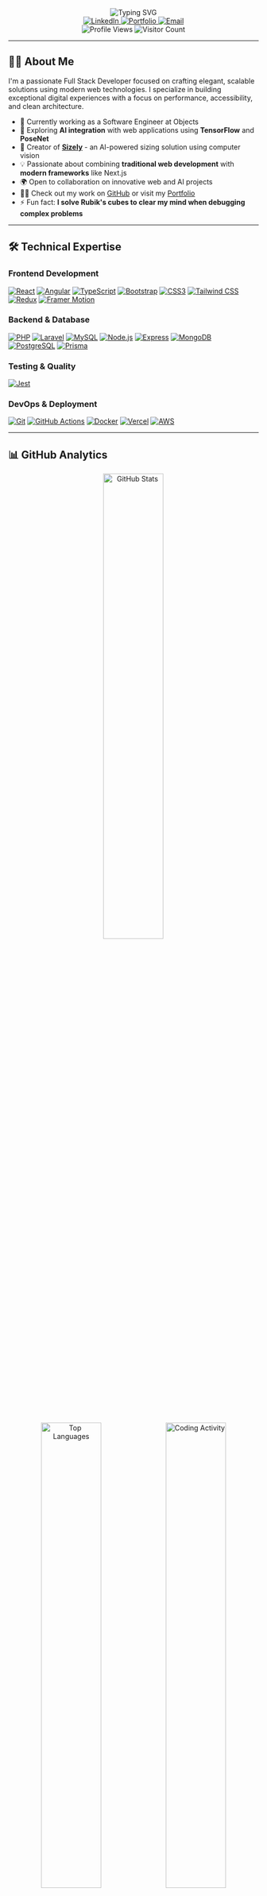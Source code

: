 <div align="center">
  <img src="https://readme-typing-svg.demolab.com?font=Montserrat&weight=600&size=36&duration=3000&pause=1000&color=00796b&center=true&vCenter=true&width=940&lines=Hi+there%2C+I'm+Engy+Ahmed+%F0%9F%91%8B;Full+Stack+Developer+%26+Architect;Problem+Solver+%26+Innovation+Driver;Open+Source+Enthusiast" alt="Typing SVG" />
</div>

<div align="center">
  <a href="https://www.linkedin.com/in/engy-ahmed-4109751b7/" target="_blank">
    <img src="https://img.shields.io/badge/-LinkedIn-0077B5?style=for-the-badge&logo=linkedin&logoColor=white" alt="LinkedIn"/>
  </a>
  <a href="https://engyahmed.netlify.app/" target="_blank">
    <img src="https://img.shields.io/badge/Portfolio-00C7B7?style=for-the-badge&logo=netlify&logoColor=white" alt="Portfolio"/>
  </a>
  <a href="mailto:engya306@gmail.com" target="_blank">
    <img src="https://img.shields.io/badge/Email-D14836?style=for-the-badge&logo=gmail&logoColor=white" alt="Email"/>
  </a>
</div>

<div align="center">
  <img src="https://komarev.com/ghpvc/?username=engyahmed7&label=Profile%20Views&color=00796b&style=flat" alt="Profile Views" /> 
  <img src="https://visitor-badge.laobi.icu/badge?page_id=engyahmed7.engyahmed7&color=00796b" alt="Visitor Count" />
</div>

---

## 👩‍💻 About Me

I'm a passionate Full Stack Developer focused on crafting elegant, scalable solutions using modern web technologies. I specialize in building exceptional digital experiences with a focus on performance, accessibility, and clean architecture.

- 🔭 Currently working as a Software Engineer at Objects
- 🌱 Exploring **AI integration** with web applications using **TensorFlow** and **PoseNet**
- 🚀 Creator of **[Sizely](https://github.com/engyahmed7/sizely-app)** - an AI-powered sizing solution using computer vision
- 💡 Passionate about combining **traditional web development** with **modern frameworks** like Next.js
- 🌍 Open to collaboration on innovative web and AI projects
- 👨‍💻 Check out my work on [GitHub](https://github.com/engyahmed7?tab=repositories) or visit my [Portfolio](https://engyahmed.netlify.app/)
- ⚡ Fun fact: **I solve Rubik's cubes to clear my mind when debugging complex problems**

---

## 🛠️ Technical Expertise

### **Frontend Development**  
[![React](https://img.shields.io/badge/React-20232A?style=for-the-badge&logo=react&logoColor=61DAFB)](https://react.dev/) [![Angular](https://img.shields.io/badge/Angular-DD0031?style=for-the-badge&logo=angular&logoColor=white)](https://angular.io/) [![TypeScript](https://img.shields.io/badge/TypeScript-007ACC?style=for-the-badge&logo=typescript&logoColor=white)](https://www.typescriptlang.org/) [![Bootstrap](https://img.shields.io/badge/Bootstrap-7952B3?style=for-the-badge&logo=bootstrap&logoColor=white)](https://getbootstrap.com/) [![CSS3](https://img.shields.io/badge/CSS3-1572B6?style=for-the-badge&logo=css3&logoColor=white)](https://developer.mozilla.org/en-US/docs/Web/CSS) [![Tailwind CSS](https://img.shields.io/badge/Tailwind_CSS-38B2AC?style=for-the-badge&logo=tailwind-css&logoColor=white)](https://tailwindcss.com/) [![Redux](https://img.shields.io/badge/Redux-593D88?style=for-the-badge&logo=redux&logoColor=white)](https://redux.js.org/) [![Framer Motion](https://img.shields.io/badge/Framer_Motion-0055FF?style=for-the-badge&logo=framer&logoColor=white)](https://www.framer.com/motion/)  

### **Backend & Database**  
[![PHP](https://img.shields.io/badge/PHP-777BB4?style=for-the-badge&logo=php&logoColor=white)](https://www.php.net/) [![Laravel](https://img.shields.io/badge/Laravel-FF2D20?style=for-the-badge&logo=laravel&logoColor=white)](https://laravel.com/) [![MySQL](https://img.shields.io/badge/MySQL-4479A1?style=for-the-badge&logo=mysql&logoColor=white)](https://www.mysql.com/) [![Node.js](https://img.shields.io/badge/Node.js-339933?style=for-the-badge&logo=node.js&logoColor=white)](https://nodejs.org/) [![Express](https://img.shields.io/badge/Express-000000?style=for-the-badge&logo=express&logoColor=white)](https://expressjs.com/) [![MongoDB](https://img.shields.io/badge/MongoDB-47A248?style=for-the-badge&logo=mongodb&logoColor=white)](https://www.mongodb.com/) [![PostgreSQL](https://img.shields.io/badge/PostgreSQL-316192?style=for-the-badge&logo=postgresql&logoColor=white)](https://www.postgresql.org/) [![Prisma](https://img.shields.io/badge/Prisma-2D3748?style=for-the-badge&logo=prisma&logoColor=white)](https://www.prisma.io/)  

### **Testing & Quality**  
[![Jest](https://img.shields.io/badge/Jest-C21325?style=for-the-badge&logo=jest&logoColor=white)](https://jestjs.io/)  

### **DevOps & Deployment**  
[![Git](https://img.shields.io/badge/Git-F05032?style=for-the-badge&logo=git&logoColor=white)](https://git-scm.com/) [![GitHub Actions](https://img.shields.io/badge/GitHub_Actions-2088FF?style=for-the-badge&logo=github-actions&logoColor=white)](https://github.com/features/actions) [![Docker](https://img.shields.io/badge/Docker-2496ED?style=for-the-badge&logo=docker&logoColor=white)](https://www.docker.com/) [![Vercel](https://img.shields.io/badge/Vercel-000000?style=for-the-badge&logo=vercel&logoColor=white)](https://vercel.com/) [![AWS](https://img.shields.io/badge/AWS-232F3E?style=for-the-badge&logo=amazon-aws&logoColor=white)](https://aws.amazon.com/)  

---

## 📊 GitHub Analytics

<div align="center">
  <img src="https://github-readme-stats.vercel.app/api?username=engyahmed7&show_icons=true&theme=vue-dark&hide_border=true&count_private=true&line_height=28" alt="GitHub Stats" width="49%" />
</div>

<div align="center">
  <img src="https://github-readme-stats.vercel.app/api/top-langs/?username=engyahmed7&layout=compact&theme=vue-dark&hide_border=true&langs_count=8" alt="Top Languages" width="49%" />
  <img src="https://github-profile-summary-cards.vercel.app/api/cards/productive-time?username=engyahmed7&theme=vue&utcOffset=3" alt="Coding Activity" width="49%" />
</div>

---

## 🏆 Featured Projects

<div align="center">
    <a href="https://github.com/engyahmed7/portfolio">
    <img src="https://github-readme-stats.vercel.app/api/pin/?username=engyahmed7&repo=portfolio&theme=vue-dark&hide_border=true" width="49%" />
  </a>
  <a href="https://github.com/engyahmed7/sizely-app">
    <img src="https://github-readme-stats.vercel.app/api/pin/?username=engyahmed7&repo=sizely-app&theme=vue-dark&hide_border=true" width="49%" />
  </a>
 
</div>

<div align="center">
  <a href="https://github.com/engyahmed7/Vacation_Tracker">
    <img src="https://github-readme-stats.vercel.app/api/pin/?username=engyahmed7&repo=Vacation_Tracker&theme=vue-dark&hide_border=true" width="49%" />
  </a>
 <a href="https://github.com/engyahmed7/food-tracking-system">
    <img src="https://github-readme-stats.vercel.app/api/pin/?username=engyahmed7&repo=food-tracking-system&theme=vue-dark&hide_border=true" width="49%" />
  </a>
</div>

---

<div align="center">
  <img src="https://readme-typing-svg.demolab.com?font=Montserrat&weight=500&size=24&duration=3000&pause=1000&color=00796b&center=true&vCenter=true&width=500&lines=Let's+build+something+amazing+together!" alt="Typing SVG" />
</div>
